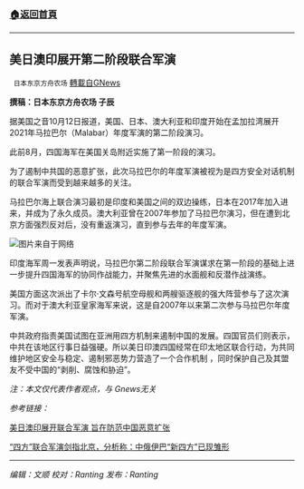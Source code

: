###  [:house:返回首頁](https://github.com/ourhimalayas/txt)
---


## 美日澳印展开第二阶段联合军演
` 日本东京方舟农场` [轉載自GNews](https://gnews.org/zh-hans/1592198/)

**撰稿：日本东京方舟农场 子辰**

据美国之音10月12日报道，美国、日本、澳大利亚和印度开始在孟加拉湾展开2021年马拉巴尔（Malabar）年度军演的第二阶段演习。

此前8月，四国海军在美国关岛附近实施了第一阶段的演习。

为了遏制中共国的恶意扩张，此次马拉巴尔的年度军演被视为是四方安全对话机制的联合军演而受到越来越多的关注。

马拉巴尔海上联合演习最初是印度和美国之间的双边操练，日本在2017年加入进来，并成为了永久成员。澳大利亚曾在2007年参加了马拉巴尔演习，但在遭到北京方面强烈反对后，没有重返演习，直到参与去年的年度军演。

![](https://assets.gnews.org/wp-content/uploads/2021/10/微信图片_20211013230358.png)图片来自于网络

印度海军周一发表声明说，马拉巴尔第二阶段联合军演谋求在第一阶段的基础上进一步提升四国海军的协同作战能力，并聚焦先进的水面舰和反潜作战演练。

美国方面这次派出了卡尔·文森号航空母舰和两艘驱逐舰的强大阵营参与了这次演习。而对于澳大利亚皇家海军来说，这是自2007年以来第二次参与马拉巴尔年度军演。

中共政府指责美国试图在亚洲用四方机制来遏制中国的发展。四国官员们则表示，中共在该地区行事日益强硬。所以美日印澳四国经常在印太地区联合行动，为共同维护地区安全与稳定、遏制邪恶势力营造了一个合作机制 ，同时保护自己及其盟友不受中国的“剥削、腐蚀和胁迫”。

*注：本文仅代表作者观点，与 Gnews无关*

*参考链接：*

[美日澳印展开联合军演 旨在防范中国恶意扩张](https://www.voachinese.com/a/quad-naval-exercise-20211012/6267058.html)

[“四方”联合军演剑指北京，分析称：中俄伊巴“新四方”已现雏形](https://www.voachinese.com/a/china-quad-exercises-083021/6079250.html)

* * *

*编辑：文顺 校对：Ranting 发布：Ranting*
